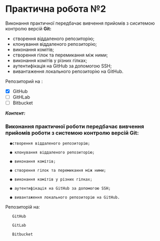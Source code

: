 # Практична робота №2
Виконання практичної передбачає вивчення прийомів з сиситемою контролю версій **Git:** 

- створення віддаленого репозиторію;
- клонування віддаленого репозиторію;
- виконання комітів;
- створення гілок та перемикання між ними;
- виконання комітів у різних гілках;
- аутентифікація на GitHub за допомогою SSH;
- вивантаження локального репозиторію на GitHub.

Репозиторий на :
- [x] GitHub
- [ ] GitHLab
- [ ] Bitbucket 

***Контент:***
### Виконання практичної роботи передбачає вивчення прийомів роботи з системою контролю версій Git:
      ●створення віддаленого репозиторію;

      ● клонування віддаленого репозиторію;

      ● виконання комітів;

      ● створення гілок та перемикання між ними;

      ● виконання комітів у різних гілках;

      ● аутентифікація на GitHub за допомогою SSH;
 
      ● вивантаження локального репозиторію на GitHub.
   
Репозиторій на:

       GitHub

       GitLab
 
       Bitbucket
 
